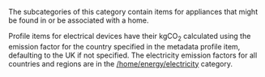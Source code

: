 The subcategories of this category contain items for appliances that
might be found in or be associated with a home.

Profile items for electrical devices have their kgCO<sub>2</sub> calculated
using the emission factor for the country specified in the metadata
profile item, defaulting to the UK if not specified. The electricity
emission factors for all countries and regions are in the
[/home/energy/electricity](Electricity_by_country) category.
